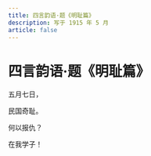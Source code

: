 ```yaml
---
title: 四言韵语·题《明耻篇》
description: 写于 1915 年 5 月
article: false
---
```


# 四言韵语·题《明耻篇》

五月七日，

民国奇耻。

何以报仇？

在我学子！
